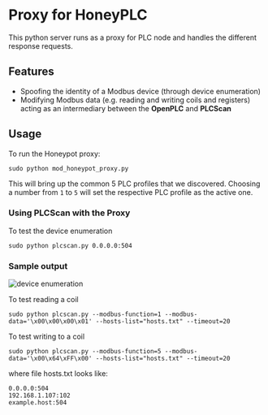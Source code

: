 # Proxy for HoneyPLC
This python server runs as a proxy for PLC node and handles the different response requests.

## Features
* Spoofing the identity of a Modbus device (through device enumeration)
* Modifying Modbus data (e.g. reading and writing coils and registers) acting as an intermediary between the **OpenPLC** and **PLCScan**

## Usage
To run the Honeypot proxy:
```
sudo python mod_honeypot_proxy.py
```

This will bring up the common 5 PLC profiles that we discovered. Choosing a number from `1` to `5` will set the respective PLC profile as the active one.

### Using PLCScan with the Proxy 

To test the device enumeration
```
sudo python plcscan.py 0.0.0.0:504
```

### Sample output
![device enumeration](/figures/device_enumeration.svg)

To test reading a coil
```
sudo python plcscan.py --modbus-function=1 --modbus-data='\x00\x00\x00\x01' --hosts-list="hosts.txt" --timeout=20 
```

To test writing to a coil
```
sudo python plcscan.py --modbus-function=5 --modbus-data='\x00\x64\xFF\x00' --hosts-list="hosts.txt" --timeout=20
```

where file hosts.txt looks like:
```
0.0.0.0:504
192.168.1.107:102
example.host:504
```
